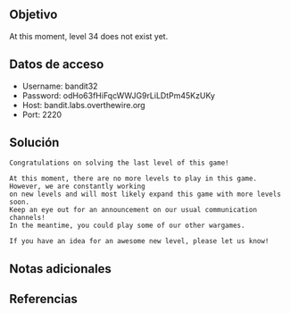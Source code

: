 ## Objetivo

At this moment, level 34 does not exist yet.

## Datos de acceso

-   Username: bandit32
-   Password: odHo63fHiFqcWWJG9rLiLDtPm45KzUKy
-   Host: bandit.labs.overthewire.org
-   Port: 2220

## Solución

```bash()
Congratulations on solving the last level of this game!

At this moment, there are no more levels to play in this game. However, we are constantly working
on new levels and will most likely expand this game with more levels soon.
Keep an eye out for an announcement on our usual communication channels!
In the meantime, you could play some of our other wargames.

If you have an idea for an awesome new level, please let us know!

```

## Notas adicionales



## Referencias